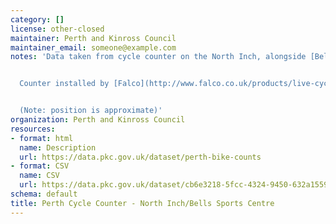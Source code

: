 ```yaml
---
category: []
license: other-closed
maintainer: Perth and Kinross Council
maintainer_email: someone@example.com
notes: 'Data taken from cycle counter on the North Inch, alongside [Bells Sports Centre](https://www.google.co.uk/maps/place/56%C2%B024''10.7%22N+3%C2%B026''02.1%22W/@56.4026754,-3.4344972,18.25z/data=!4m5!3m4!1s0x0:0x0!8m2!3d56.402973!4d-3.433914)


  Counter installed by [Falco](http://www.falco.co.uk/products/live-cycle-counter-data/).


  (Note: position is approximate)'
organization: Perth and Kinross Council
resources:
- format: html
  name: Description
  url: https://data.pkc.gov.uk/dataset/perth-bike-counts
- format: CSV
  name: CSV
  url: https://data.pkc.gov.uk/dataset/cb6e3218-5fcc-4324-9450-632a15593396/resource/b5a25b82-4372-413f-9143-486e9fefceae/download/bike-counter-north-inch.csv
schema: default
title: Perth Cycle Counter - North Inch/Bells Sports Centre
---
```


